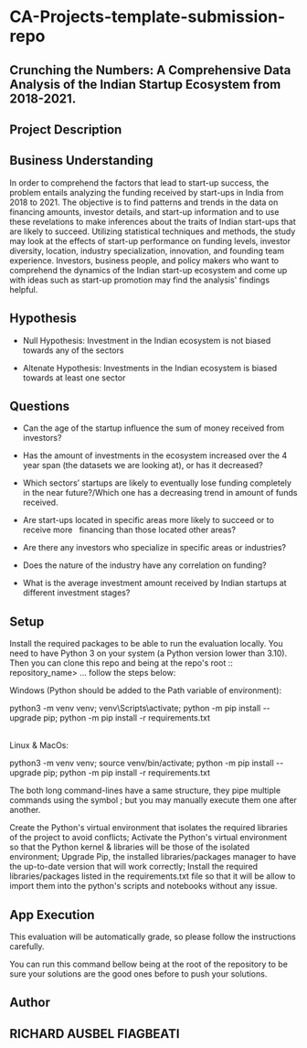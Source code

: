 # CA-Projects-template-submission-repo
## Crunching the Numbers: A Comprehensive Data Analysis of the Indian Startup Ecosystem from 2018-2021.


## Project Description

## Business Understanding

In order to comprehend the factors that lead to start-up success, the problem entails analyzing the funding received by start-ups in India from 2018 to 2021. The objective is to find patterns and trends in the data on financing amounts, investor details, and start-up information and to use these revelations to make inferences about the traits of Indian start-ups that are likely to succeed. Utilizing statistical techniques and methods, the study may look at the effects of start-up performance on funding levels, investor diversity, location, industry specialization, innovation, and founding team experience. Investors, business people, and policy makers who want to comprehend the dynamics of the Indian start-up ecosystem and come up with ideas such as start-up promotion may find the analysis' findings helpful.

## Hypothesis
- Null Hypothesis:
Investment in the Indian ecosystem is not biased towards any of the sectors

- Altenate Hypothesis:
Investments in the Indian ecosystem is biased towards at least one sector

## Questions

- Can the age of the startup influence the sum of money received from investors? 

- Has the amount of investments in the ecosystem increased over the 4 year span (the datasets we are looking at), or has it decreased?

- Which sectors’ startups are likely to eventually lose funding completely in the near future?/Which one has a decreasing trend in amount of funds received.

- Are start-ups located in specific areas more likely to succeed or to receive more
  financing than those located other areas?

- Are there any investors who specialize in specific areas or industries?

- Does the nature of the industry have any correlation on funding?

- What is the average investment amount received by Indian startups at different investment stages?

## Setup

Install the required packages to be able to run the evaluation locally. You need to have Python 3 on your system (a Python version lower than 3.10). Then you can clone this repo and being at the repo's root :: repository_name> ... follow the steps below:

Windows (Python should be added to the Path variable of environment):




  python3 -m venv venv; venv\Scripts\activate; python -m pip install --upgrade pip; python -m pip install -r requirements.txt  
 




Linux & MacOs:




  python3 -m venv venv; source venv/bin/activate; python -m pip install --upgrade pip; python -m pip install -r requirements.txt
 




The both long command-lines have a same structure, they pipe multiple commands using the symbol ; but you may manually execute them one after another.

Create the Python's virtual environment that isolates the required libraries of the project to avoid conflicts;
Activate the Python's virtual environment so that the Python kernel & libraries will be those of the isolated environment;
Upgrade Pip, the installed libraries/packages manager to have the up-to-date version that will work correctly;
Install the required libraries/packages listed in the requirements.txt file so that it will be allow to import them into the python's scripts and notebooks without any issue.

## App Execution

This evaluation will be automatically grade, so please follow the instructions carefully.

You can run this command bellow being at the root of the repository to be sure your solutions are the good ones before to push your solutions.




## Author
## RICHARD AUSBEL FIAGBEATI

